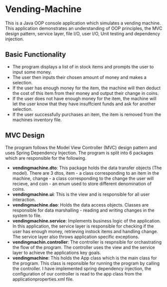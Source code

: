 <h1> Vending-Machine </h1>

This is a Java OOP console application which simulates a vending machine. This application demonstrates an understanding of OOP principles, the MVC design pattern, service layer, file I/O, user I/O, Unit testing and dependency injection. 

<h2> Basic Functionality </h2>

* The program displays a list of in stock items and prompts the user to input some money. 
* The user then inputs their chosen amount of money and makes a selection. 
* If the user has enough money for the item, the machine will then deduct the cost of this item from their money and output their change in coins. 
* If the user does not have enough money for the item, the machine will let the user know that they have insuffcient funds and ask for another selection. 
* If the user successfully purchases an item, the item is removed from the machines inventory file. 

<h2> MVC Design </h2>

The program follows the Model View Controller (MVC) design pattern and uses Spring Dependency Injection. The program is split into 6 packages which are responsible for the following. 

* **vendingmachine.dto**: This package holds the data transfer objects (The model). There are 3 dtos, item - a class corresponding to an item in the machine, change - a class corresponding to the change the user will recieve, and coin - an enum used to store different denomination of coins.
* **vendingmachine.ui**: This is the view and is responsible for all user interaction.
* **vendingmachine.dao**: Holds the data access objects. Classes are responsible for data marshalling - reading and writing changes in the system to file. 
* **vendingmachine.service**: Implements business logic of the application. In this application, the service layer is responsible for checking if the user has enough money, retrieving instock items and handling change. The service layer also throws application specific exceptions. 
* **vendingmachin.controller**: The controller is respnsible for orchastrating the flow of the program. The controller uses the view and the service layer to achieve the applications key goals. 
* **vendingmachine**: This holds the App class which is the main class for the program. This class is reponsible for running the program by calling the controller. I have implemented spring dependency injection, the configuration of our controller is read to the app class from the applicationproperties.xml file.
